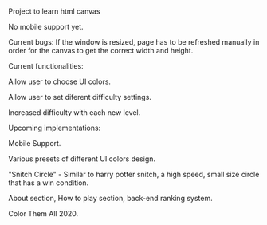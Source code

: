 #

Project to learn html canvas

No mobile support yet.

Current bugs: If the window is resized, page has to be refreshed manually in order for the canvas to get the correct width and height.

Current functionalities:

Allow user to choose UI colors.

Allow user to set diferent difficulty settings.

Increased difficulty with each new level.

Upcoming implementations:

Mobile Support.

Various presets of different UI colors design.

"Snitch Circle" - Similar to harry potter snitch, a high speed, small size circle that has a win condition.

About section, How to play section, back-end ranking system.

Color Them All 2020.
